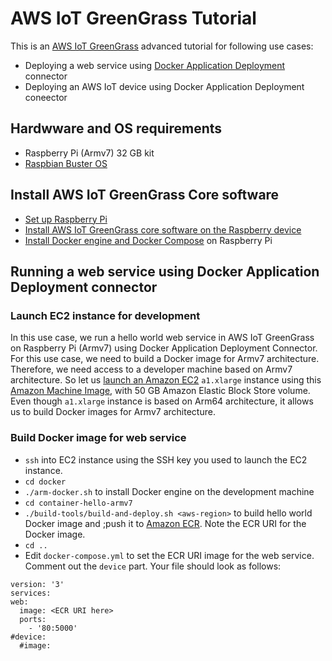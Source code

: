# AWS IoT GreenGrass Tutorial

This is an [AWS IoT GreenGrass](https://aws.amazon.com/greengrass/) advanced tutorial for following use cases:
  - Deploying a web service using [Docker Application Deployment](https://docs.aws.amazon.com/greengrass/latest/developerguide/docker-app-connector.html) connector
  - Deploying an AWS IoT device using Docker Application Deployment coneector
  
## Hardwware and OS requirements
 
- Raspberry Pi (Armv7) 32 GB kit
- [Raspbian Buster OS](https://www.raspberrypi.org/downloads/raspbian/)

## Install AWS IoT GreenGrass Core software
 
- [Set up Raspberry Pi](https://docs.aws.amazon.com/greengrass/latest/developerguide/setup-filter.rpi.html)
- [Install AWS IoT GreenGrass core software  on the Raspberry  device](https://docs.aws.amazon.com/greengrass/latest/developerguide/module2.html)
- [Install Docker engine and Docker Compose](raspi/install-docker-engine.sh) on Raspberry Pi
 
## Running a web service using Docker Application Deployment connector

### Launch EC2 instance for development
In this use case, we run a hello world web service in AWS IoT GreenGrass on Raspberry Pi (Armv7) using Docker Application Deployment Connector. For this use case, we need to build a Docker image for Armv7 architecture. Therefore, we need access to a developer machine based on Armv7 architecture. So let us [launch an Amazon EC2](https://docs.aws.amazon.com/quickstarts/latest/vmlaunch/step-1-launch-instance.html) `a1.xlarge` instance using this [Amazon Machine Image](https://aws.amazon.com/marketplace/pp/Canonical-Group-Limited-Ubuntu-1604-LTS-Xenial-Arm/B07KTDC2HN), with 50 GB Amazon Elastic Block Store volume. Even though `a1.xlarge` instance is based on Arm64 architecture, it allows us to build Docker images for Armv7 architecture.

### Build Docker image for web service
  - `ssh` into EC2 instance using the SSH key you used to launch the EC2 instance.
  - `cd docker`
  - `./arm-docker.sh` to install Docker engine on the development machine
  - `cd container-hello-armv7`
  - `./build-tools/build-and-deploy.sh <aws-region>` to build hello world Docker image and ;push it to [Amazon ECR](https://aws.amazon.com/ecr/). Note the ECR URI for the Docker image. 
  - `cd ..`
  - Edit `docker-compose.yml` to set the ECR URI image for the web service. Comment out the `device` part. Your file should look as follows:
  
  ```
  version: '3'
services:
  web:
    image: <ECR URI here>
    ports:
      - '80:5000'
  #device:
    #image:
   ```

